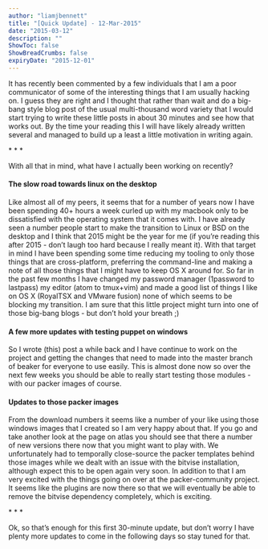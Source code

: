 ```yaml
---
author: "liamjbennett"
title: "[Quick Update] - 12-Mar-2015"
date: "2015-03-12"
description: ""
ShowToc: false
ShowBreadCrumbs: false
expiryDate: "2015-12-01"
---
```


It has recently been commented by a few individuals that I am a poor communicator of some of the interesting things that I am usually hacking on. I guess they are right and I thought that rather than wait and do a big-bang style blog post of the usual multi-thousand word variety that I would start trying to write these little posts in about 30 minutes and see how that works out. By the time your reading this I will have likely already written several and managed to build up a least a little motivation in writing again.

\* \* \*

With all that in mind, what have I actually been working on recently?

#### The slow road towards linux on the desktop
Like almost all of my peers, it seems that for a number of years now I have been spending 40+ hours a week curled up with my macbook only to be dissatisfied with the operating system that it comes with. I have already seen a number people start to make the transition to Linux or BSD on the desktop and I think that 2015 might be the year for me (if you’re reading this after 2015 - don’t laugh too hard because I really meant it). With that target in mind I have been spending some time reducing my tooling to only those things that are cross-platform, preferring the command-line and making a note of all those things that I might have to keep OS X around for. So far in the past few months I have changed my password manager (1password to lastpass) my editor (atom to tmux+vim) and made a good list of things I like on OS X (RoyalTSX and VMware fusion) none of which seems to be blocking my transition. I am sure that this little project might turn into one of those big-bang blogs - but don’t hold your breath ;)

#### A few more updates with testing puppet on windows
So I wrote (this) post a while back and I have continue to work on the project and getting the changes that need to made into the master branch of beaker for everyone to use easily. This is almost done now so over the next few weeks you should be able to really start testing those modules - with our packer images of course.

#### Updates to those packer images
From the download numbers it seems like a number of your like using those windows images that I created so I am very happy about that. If you go and take another look at the page on atlas you should see that there a number of new versions there now that you might want to play with. We unfortunately had to temporally close-source the packer templates behind those images while we dealt with an issue with the bitvise installation, although expect this to be open again very soon. In addition to that I am very excited with the things going on over at the packer-community project. It seems like the plugins are now there so that we will eventually be able to remove the bitvise dependency completely, which is exciting.

\* \* \*

Ok, so that’s enough for this first 30-minute update, but don’t worry I have plenty more updates to come in the following days so stay tuned for that.
